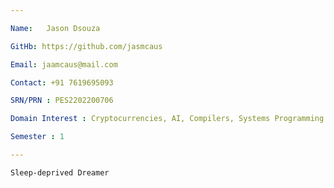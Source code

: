 ```yaml
---

Name:   Jason Dsouza

GitHb: https://github.com/jasmcaus

Email: jaamcaus@mail.com

Contact: +91 7619695093

SRN/PRN : PES2202200706

Domain Interest : Cryptocurrencies, AI, Compilers, Systems Programming

Semester : 1

---
```




    Sleep-deprived Dreamer
